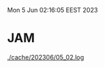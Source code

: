 Mon  5 Jun 02:16:05 EEST 2023
# JAM
<a href='./cache/202306/05_02.log'>./cache/202306/05_02.log</a>
